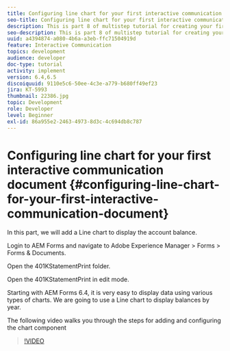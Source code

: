 ```yaml
---
title: Configuring line chart for your first interactive communication document
seo-title: Configuring line chart for your first interactive communication document
description: This is part 8 of multistep tutorial for creating your first interactive communications document for the print channel. In this part, we will add a Line chart to display the account balance.
seo-description: This is part 8 of multistep tutorial for creating your first interactive communications document for the print channel. In this part, we will add a Line chart to display the account balance.
uuid: a4394874-a080-4b6a-a3eb-ffc71504919d
feature: Interactive Communication
topics: development
audience: developer
doc-type: tutorial
activity: implement
version: 6.4,6.5
discoiquuid: 9110e5c6-50ee-4c3e-a779-b680ff49ef23
jira: KT-5993
thumbnail: 22386.jpg
topic: Development
role: Developer
level: Beginner
exl-id: 86a955e2-2463-4973-8d3c-4c694db8c787
---
```

# Configuring line chart for your first interactive communication document {#configuring-line-chart-for-your-first-interactive-communication-document}

 In this part, we will add a Line chart to display the account balance.

Login to AEM Forms and navigate to Adobe Experience Manager &gt; Forms &gt; Forms & Documents.

Open the 401KStatementPrint folder.

Open the 401KStatementPrint in edit mode.

Starting with AEM Forms 6.4, it is very easy to display data using various types of charts. We are going to use a Line chart to display balances by year.

The following video walks you through the steps for adding and configuring the chart component

>[!VIDEO](https://video.tv.adobe.com/v/22386?quality=12&learn=on)
